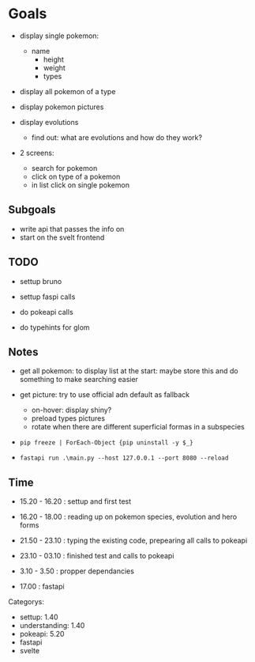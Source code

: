 # Goals

- display single pokemon:
  - name
    - height
    - weight
    - types
- display all pokemon of a type
- display pokemon pictures
- display evolutions
  - find out: what are evolutions and how do they work?

- 2 screens:
  - search for pokemon
  - click on type of a pokemon
  - in list click on single pokemon

## Subgoals

- write api that passes the info on
- start on the svelt frontend

## TODO

- settup bruno
- settup faspi calls
- do pokeapi calls

- do typehints for glom

## Notes

- get all pokemon: to display list at the start: maybe store this and do something to make searching easier
- get picture: try to use official adn default as fallback
  - on-hover: display shiny?
  - preload types pictures
  - rotate when there are different superficial formas in a subspecies

- `pip freeze | ForEach-Object {pip uninstall -y $_}`
- `fastapi run .\main.py --host 127.0.0.1 --port 8080 --reload`

## Time

- 15.20 - 16.20 : settup and first test
- 16.20 - 18.00 : reading up on pokemon species, evolution and hero forms
- 21.50 - 23.10 : typing the existing code, prepearing all calls to pokeapi
- 23.10 - 03.10 : finished test and calls to pokeapi
- 3.10 - 3.50 : propper dependancies

- 17.00 : fastapi

Categorys:

- settup: 1.40
- understanding: 1.40
- pokeapi: 5.20
- fastapi
- svelte
